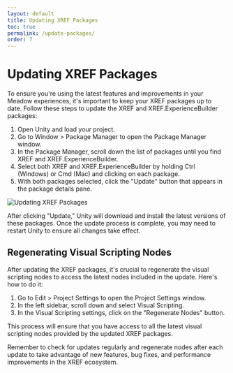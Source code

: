 ```yaml
---
layout: default
title: Updating XREF Packages
toc: true
permalink: /update-packages/
order: 7
---
```


# Updating XREF Packages

To ensure you're using the latest features and improvements in your Meadow experiences, it's important to keep your XREF packages up to date. Follow these steps to update the XREF and XREF.ExperienceBuilder packages:

1. Open Unity and load your project.
2. Go to Window > Package Manager to open the Package Manager window.
3. In the Package Manager, scroll down the list of packages until you find XREF and XREF.ExperienceBuilder.
4. Select both XREF and XREF.ExperienceBuilder by holding Ctrl (Windows) or Cmd (Mac) and clicking on each package.
5. With both packages selected, click the "Update" button that appears in the package details pane.

![Updating XREF Packages](../images/update-xref-packages.webp "Updating XREF Packages in Package Manager")

After clicking "Update," Unity will download and install the latest versions of these packages. Once the update process is complete, you may need to restart Unity to ensure all changes take effect.

## Regenerating Visual Scripting Nodes

After updating the XREF packages, it's crucial to regenerate the visual scripting nodes to access the latest nodes included in the update. Here's how to do it:

1. Go to Edit > Project Settings to open the Project Settings window.
2. In the left sidebar, scroll down and select Visual Scripting.
3. In the Visual Scripting settings, click on the "Regenerate Nodes" button.

This process will ensure that you have access to all the latest visual scripting nodes provided by the updated XREF packages.

Remember to check for updates regularly and regenerate nodes after each update to take advantage of new features, bug fixes, and performance improvements in the XREF ecosystem.